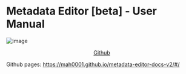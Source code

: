 # Metadata Editor [beta] - User Manual




![image](https://user-images.githubusercontent.com/35276300/217094944-390403c6-2377-4427-8af9-89a33dacf898.png)

<p align="center">
  <a href="https://github.com/ihsn/editor">
    Github
  </a>
</p>

Github pages: https://mah0001.github.io/metadata-editor-docs-v2/#/
